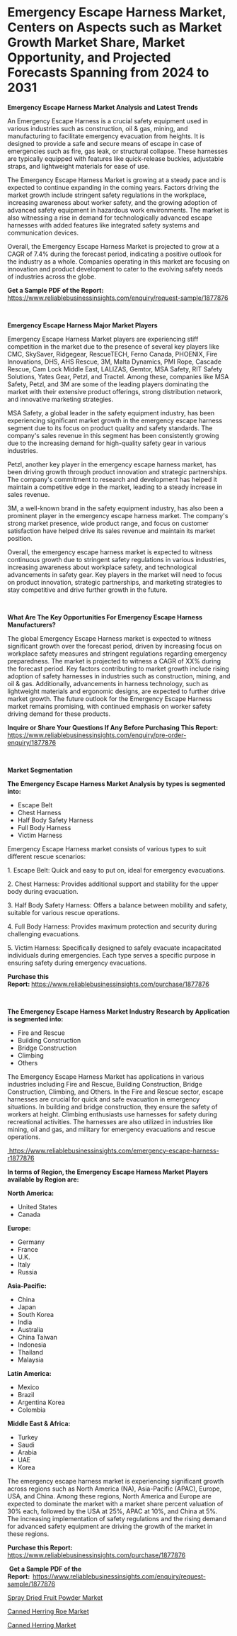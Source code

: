 <p><h1>Emergency Escape Harness Market, Centers on Aspects such as Market Growth Market Share, Market Opportunity, and Projected Forecasts Spanning from 2024 to 2031</h1></p><p><strong>Emergency Escape Harness Market Analysis and Latest Trends</strong></p>
<p><p>An Emergency Escape Harness is a crucial safety equipment used in various industries such as construction, oil & gas, mining, and manufacturing to facilitate emergency evacuation from heights. It is designed to provide a safe and secure means of escape in case of emergencies such as fire, gas leak, or structural collapse. These harnesses are typically equipped with features like quick-release buckles, adjustable straps, and lightweight materials for ease of use.</p><p>The Emergency Escape Harness Market is growing at a steady pace and is expected to continue expanding in the coming years. Factors driving the market growth include stringent safety regulations in the workplace, increasing awareness about worker safety, and the growing adoption of advanced safety equipment in hazardous work environments. The market is also witnessing a rise in demand for technologically advanced escape harnesses with added features like integrated safety systems and communication devices.</p><p>Overall, the Emergency Escape Harness Market is projected to grow at a CAGR of 7.4% during the forecast period, indicating a positive outlook for the industry as a whole. Companies operating in this market are focusing on innovation and product development to cater to the evolving safety needs of industries across the globe.</p></p>
<p><strong>Get a Sample PDF of the Report:&nbsp;</strong> <a href="https://www.reliablebusinessinsights.com/enquiry/request-sample/1877876">https://www.reliablebusinessinsights.com/enquiry/request-sample/1877876</a></p>
<p>&nbsp;</p>
<p><strong>Emergency Escape Harness Major Market Players</strong></p>
<p><p>Emergency Escape Harness Market players are experiencing stiff competition in the market due to the presence of several key players like CMC, SkySaver, Ridgegear, RescueTECH, Ferno Canada, PHOENIX, Fire Innovations, DHS, AHS Rescue, 3M, Malta Dynamics, PMI Rope, Cascade Rescue, Cam Lock Middle East, LALIZAS, Gemtor, MSA Safety, RIT Safety Solutions, Yates Gear, Petzl, and Tractel. Among these, companies like MSA Safety, Petzl, and 3M are some of the leading players dominating the market with their extensive product offerings, strong distribution network, and innovative marketing strategies.</p><p>MSA Safety, a global leader in the safety equipment industry, has been experiencing significant market growth in the emergency escape harness segment due to its focus on product quality and safety standards. The company's sales revenue in this segment has been consistently growing due to the increasing demand for high-quality safety gear in various industries.</p><p>Petzl, another key player in the emergency escape harness market, has been driving growth through product innovation and strategic partnerships. The company's commitment to research and development has helped it maintain a competitive edge in the market, leading to a steady increase in sales revenue.</p><p>3M, a well-known brand in the safety equipment industry, has also been a prominent player in the emergency escape harness market. The company's strong market presence, wide product range, and focus on customer satisfaction have helped drive its sales revenue and maintain its market position.</p><p>Overall, the emergency escape harness market is expected to witness continuous growth due to stringent safety regulations in various industries, increasing awareness about workplace safety, and technological advancements in safety gear. Key players in the market will need to focus on product innovation, strategic partnerships, and marketing strategies to stay competitive and drive further growth in the future.</p></p>
<p>&nbsp;</p>
<p><strong>What Are The Key Opportunities For Emergency Escape Harness Manufacturers?</strong></p>
<p><p>The global Emergency Escape Harness market is expected to witness significant growth over the forecast period, driven by increasing focus on workplace safety measures and stringent regulations regarding emergency preparedness. The market is projected to witness a CAGR of XX% during the forecast period. Key factors contributing to market growth include rising adoption of safety harnesses in industries such as construction, mining, and oil & gas. Additionally, advancements in harness technology, such as lightweight materials and ergonomic designs, are expected to further drive market growth. The future outlook for the Emergency Escape Harness market remains promising, with continued emphasis on worker safety driving demand for these products.</p></p>
<p><strong>Inquire or Share Your Questions If Any Before Purchasing This Report:</strong> <a href="https://www.reliablebusinessinsights.com/enquiry/pre-order-enquiry/1877876">https://www.reliablebusinessinsights.com/enquiry/pre-order-enquiry/1877876</a></p>
<p>&nbsp;</p>
<p><strong>Market Segmentation</strong></p>
<p><strong>The Emergency Escape Harness Market Analysis by types is segmented into:</strong></p>
<p><ul><li>Escape Belt</li><li>Chest Harness</li><li>Half Body Safety Harness</li><li>Full Body Harness</li><li>Victim Harness</li></ul></p>
<p><p>Emergency Escape Harness market consists of various types to suit different rescue scenarios: </p><p>1. Escape Belt: Quick and easy to put on, ideal for emergency evacuations. </p><p>2. Chest Harness: Provides additional support and stability for the upper body during evacuation. </p><p>3. Half Body Safety Harness: Offers a balance between mobility and safety, suitable for various rescue operations. </p><p>4. Full Body Harness: Provides maximum protection and security during challenging evacuations. </p><p>5. Victim Harness: Specifically designed to safely evacuate incapacitated individuals during emergencies. Each type serves a specific purpose in ensuring safety during emergency evacuations.</p></p>
<p><strong>Purchase this Report:&nbsp;</strong><a href="https://www.reliablebusinessinsights.com/purchase/1877876">https://www.reliablebusinessinsights.com/purchase/1877876</a></p>
<p>&nbsp;</p>
<p><strong>The Emergency Escape Harness Market Industry Research by Application is segmented into:</strong></p>
<p><ul><li>Fire and Rescue</li><li>Building Construction</li><li>Bridge Construction</li><li>Climbing</li><li>Others</li></ul></p>
<p><p>The Emergency Escape Harness Market has applications in various industries including Fire and Rescue, Building Construction, Bridge Construction, Climbing, and Others. In the Fire and Rescue sector, escape harnesses are crucial for quick and safe evacuation in emergency situations. In building and bridge construction, they ensure the safety of workers at height. Climbing enthusiasts use harnesses for safety during recreational activities. The harnesses are also utilized in industries like mining, oil and gas, and military for emergency evacuations and rescue operations.</p></p>
<p><a href="https://www.reliablebusinessinsights.com/emergency-escape-harness-r1877876">&nbsp;https://www.reliablebusinessinsights.com/emergency-escape-harness-r1877876</a></p>
<p><strong>In terms of Region, the Emergency Escape Harness Market Players available by Region are:</strong></p>
<p>
    <p> <strong> North America: </strong>
        <ul>
            <li>United States</li>
            <li>Canada</li>
        </ul>
        </p> 
    <p> <strong> Europe: </strong>
        <ul>
            <li>Germany</li>
            <li>France</li>
            <li>U.K.</li>
            <li>Italy</li>
            <li>Russia</li>
        </ul>
        </p> 
    <p> <strong> Asia-Pacific: </strong>
        <ul>
            <li>China</li>
            <li>Japan</li>
            <li>South Korea</li>
            <li>India</li>
            <li>Australia</li>
            <li>China Taiwan</li>
            <li>Indonesia</li>
            <li>Thailand</li>
            <li>Malaysia</li>
        </ul>
        </p> 
    <p> <strong> Latin America: </strong>
        <ul>
            <li>Mexico</li>
            <li>Brazil</li>
            <li>Argentina Korea</li>
            <li>Colombia</li>
        </ul>
        </p> 
    <p> <strong> Middle East & Africa: </strong>
        <ul>
            <li>Turkey</li>
            <li>Saudi</li>
            <li>Arabia</li>
            <li>UAE</li>
            <li>Korea</li>
        </ul>
    </p>
    </p>
<p><p>The emergency escape harness market is experiencing significant growth across regions such as North America (NA), Asia-Pacific (APAC), Europe, USA, and China. Among these regions, North America and Europe are expected to dominate the market with a market share percent valuation of 30% each, followed by the USA at 25%, APAC at 10%, and China at 5%. The increasing implementation of safety regulations and the rising demand for advanced safety equipment are driving the growth of the market in these regions.</p></p>
<p><strong>Purchase this Report: </strong><a href="https://www.reliablebusinessinsights.com/purchase/1877876">https://www.reliablebusinessinsights.com/purchase/1877876</a></p>
<p>&nbsp;<strong>Get a Sample PDF of the Report:&nbsp;&nbsp;</strong><a href="https://www.reliablebusinessinsights.com/enquiry/request-sample/1877876">https://www.reliablebusinessinsights.com/enquiry/request-sample/1877876</a></p>
<p><strong></strong></p>
<p><p><a href="https://github.com/emnqcawl19/Market-Research-Report-List-1/blob/main/spray-dried-fruit-powder-market.md">Spray Dried Fruit Powder Market</a></p><p><a href="https://github.com/shahriarnajimjoy333/Market-Research-Report-List-1/blob/main/canned-herring-roe-market.md">Canned Herring Roe Market</a></p><p><a href="https://github.com/cameroneffertz/Market-Research-Report-List-2/blob/main/canned-herring-market.md">Canned Herring Market</a></p></p>